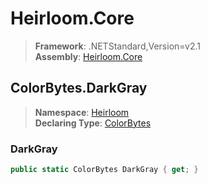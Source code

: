 # Heirloom.Core

> **Framework**: .NETStandard,Version=v2.1  
> **Assembly**: [Heirloom.Core][0]  

## ColorBytes.DarkGray

> **Namespace**: [Heirloom][0]  
> **Declaring Type**: [ColorBytes][1]  

### DarkGray

```cs
public static ColorBytes DarkGray { get; }
```

[0]: ../../../Heirloom.Core.md
[1]: ../ColorBytes.md
